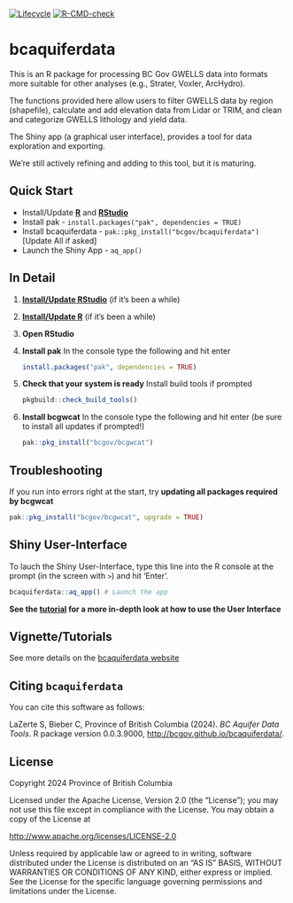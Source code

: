 
<!-- badges: start -->

[![Lifecycle](https://img.shields.io/badge/Lifecycle-Experimental-339999)](https://github.com/bcgov/repomountie/blob/master/doc/lifecycle-badges.md)
[![R-CMD-check](https://github.com/bcgov/bcaquiferdata/actions/workflows/R-CMD-check.yaml/badge.svg)](https://github.com/bcgov/bcaquiferdata/actions/workflows/R-CMD-check.yaml)
<!-- badges: end -->

# bcaquiferdata

This is an R package for processing BC Gov GWELLS data into formats more
suitable for other analyses (e.g., Strater, Voxler, ArcHydro).

The functions provided here allow users to filter GWELLS data by region
(shapefile), calculate and add elevation data from Lidar or TRIM, and
clean and categorize GWELLS lithology and yield data.

The Shiny app (a graphical user interface), provides a tool for data
exploration and exporting.

We’re still actively refining and adding to this tool, but it is
maturing.

## Quick Start

- Install/Update [**R**](https://cloud.r-project.org/) and
  [**RStudio**](https://rstudio.com/)
- Install pak - `install.packages("pak", dependencies = TRUE)`
- Install bcaquiferdata - `pak::pkg_install("bcgov/bcaquiferdata")`
  \[Update All if asked\]
- Launch the Shiny App - `aq_app()`

## In Detail

1.  [**Install/Update RStudio**](https://rstudio.com/) (if it’s been a
    while)

2.  [**Install/Update R**](https://cloud.r-project.org/) (if it’s been a
    while)

3.  **Open RStudio**

4.  **Install pak** In the console type the following and hit enter

    ``` r
    install.packages("pak", dependencies = TRUE)
    ```

5.  **Check that your system is ready** Install build tools if prompted

    ``` r
    pkgbuild::check_build_tools()
    ```

6.  **Install bcgwcat** In the console type the following and hit enter
    (be sure to install all updates if prompted!)

    ``` r
    pak::pkg_install("bcgov/bcgwcat")
    ```

## Troubleshooting

If you run into errors right at the start, try **updating all packages
required by bcgwcat**

``` r
pak::pkg_install("bcgov/bcgwcat", upgrade = TRUE)
```

## Shiny User-Interface

To lauch the Shiny User-Interface, type this line into the R console at
the prompt (in the screen with `>`) and hit ‘Enter’.

``` r
bcaquiferdata::aq_app() # Launch the app
```

**See the
[tutorial](https://bcgov.github.io/bcaquiferdata/articles/bcaquiferdata.html)
for a more in-depth look at how to use the User Interface**

## Vignette/Tutorials

See more details on the [bcaquiferdata
website](https://bcgov.github.io/bcaquiferdata)

## Citing `bcaquiferdata`

You can cite this software as follows:

LaZerte S, Bieber C, Province of British Columbia (2024). *BC Aquifer
Data Tools*. R package version 0.0.3.9000,
<http://bcgov.github.io/bcaquiferdata/>.

## License

Copyright 2024 Province of British Columbia

Licensed under the Apache License, Version 2.0 (the “License”); you may
not use this file except in compliance with the License. You may obtain
a copy of the License at

<http://www.apache.org/licenses/LICENSE-2.0>

Unless required by applicable law or agreed to in writing, software
distributed under the License is distributed on an “AS IS” BASIS,
WITHOUT WARRANTIES OR CONDITIONS OF ANY KIND, either express or implied.
See the License for the specific language governing permissions and
limitations under the License.
